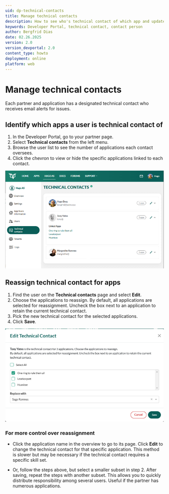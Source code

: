```yaml
---
uid: dp-technical-contacts
title: Manage technical contacts
description: How to see who's technical contact of which app and update which apps a person is responsible for in the SuperOffice Developer Portal.
keywords: Developer Portal, technical contact, contact person
author: Bergfrid Dias
date: 02.26.2025
version: 2.0
version_devportal: 2.0
content_type: howto
deployment: online
platform: web
---
```


# Manage technical contacts

Each partner and application has a designated technical contact who receives email alerts for issues.

## Identify which apps a user is technical contact of

1. In the Developer Portal, go to your partner page.
2. Select **Technical contacts** from the left menu.
3. Browse the user list to see the number of applications each contact oversees.
4. Click the chevron to view or hide the specific applications linked to each contact.

![SuperOffice developer portal: partner > technical contacts -screenshot][img1]

## Reassign technical contact for apps

1. Find the user on the **Technical contacts** page and select **Edit**.
2. Choose the applications to reassign. By default, all applications are selected for reassignment. Uncheck the box next to an application to retain the current technical contact.
3. Pick the new technical contact for the selected applications.
4. Click **Save**.

![SuperOffice developer portal: Edit technical contact -screenshot][img2]

### For more control over reassignment

* Click the application name in the overview to go to its page. Click **Edit** to change the technical contact for that specific application. This method is slower but may be necessary if the technical contact requires a specific skill set.

* Or, follow the steps above, but select a smaller subset in step 2. After saving, repeat the steps with another subset. This allows you to quickly distribute responsibility among several users. Useful if the partner has numerous applications.

<!-- Referenced links -->

<!-- Referenced images -->
[img1]: media/technical-contacts.png
[img2]: media/edit-technical-contact.png
